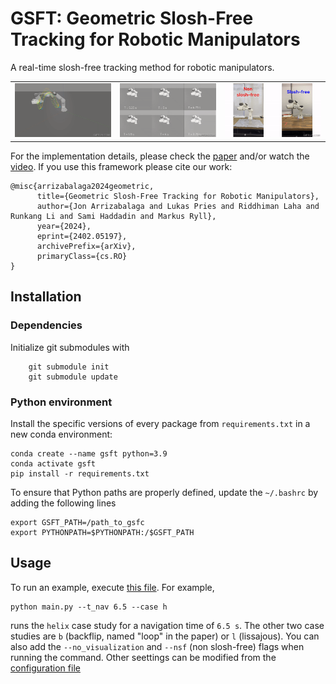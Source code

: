 # GSFT: Geometric Slosh-Free Tracking for Robotic Manipulators

A real-time slosh-free tracking method for robotic manipulators.

|                                      |                                      |                                      |
| ------------------------------------ | ------------------------------------ | ------------------------------------ |
| ![simulation1](docs/lissajous_1.gif) | ![simulation2](docs/lissajous_2.gif) | ![simulation2](docs/lissajous_3.gif) |

<!-- ![experiment](docs/lissajous_3.gif) -->

For the implementation details, please check the [paper](https://arxiv.org/pdf/2402.05197.pdf) and/or watch the [video](https://youtu.be/4kitqYVS9n8). If you use this framework please cite our work:

```
@misc{arrizabalaga2024geometric,
      title={Geometric Slosh-Free Tracking for Robotic Manipulators},
      author={Jon Arrizabalaga and Lukas Pries and Riddhiman Laha and Runkang Li and Sami Haddadin and Markus Ryll},
      year={2024},
      eprint={2402.05197},
      archivePrefix={arXiv},
      primaryClass={cs.RO}
}
```

## Installation

### Dependencies

Initialize git submodules with

```
    git submodule init
    git submodule update
```

### Python environment

Install the specific versions of every package from `requirements.txt` in a new conda environment:

```
conda create --name gsft python=3.9
conda activate gsft
pip install -r requirements.txt
```

To ensure that Python paths are properly defined, update the `~/.bashrc` by adding the following lines

```
export GSFT_PATH=/path_to_gsfc
export PYTHONPATH=$PYTHONPATH:/$GSFT_PATH
```

## Usage

To run an example, execute [this file](main.py). For example,

```
python main.py --t_nav 6.5 --case h
```

runs the `helix` case study for a navigation time of `6.5 s`. The other two case studies are `b` (backflip, named "loop" in the paper) or `l` (lissajous). You can also add the `--no_visualization` and `--nsf` (non slosh-free) flags when running the command. Other seettings can be modified from the [configuration file](config.py)
